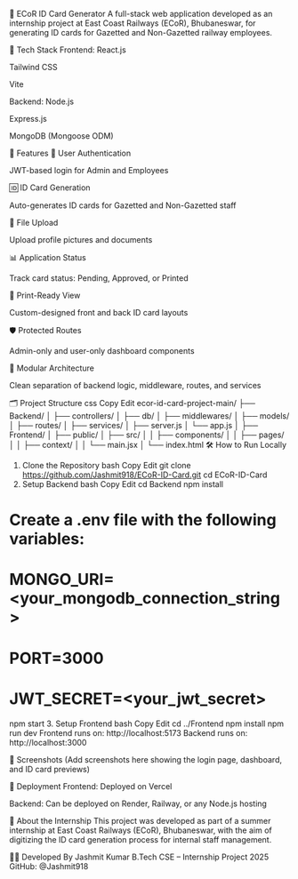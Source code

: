 📇 ECoR ID Card Generator
A full-stack web application developed as an internship project at East Coast Railways (ECoR), Bhubaneswar, for generating ID cards for Gazetted and Non-Gazetted railway employees.

🔧 Tech Stack
Frontend:
React.js

Tailwind CSS

Vite

Backend:
Node.js

Express.js

MongoDB (Mongoose ODM)

🚀 Features
🔐 User Authentication

JWT-based login for Admin and Employees

🆔 ID Card Generation

Auto-generates ID cards for Gazetted and Non-Gazetted staff

📁 File Upload

Upload profile pictures and documents

📊 Application Status

Track card status: Pending, Approved, or Printed

🧾 Print-Ready View

Custom-designed front and back ID card layouts

🛡️ Protected Routes

Admin-only and user-only dashboard components

🧩 Modular Architecture

Clean separation of backend logic, middleware, routes, and services

🗂️ Project Structure
css
Copy
Edit
ecor-id-card-project-main/
├── Backend/
│   ├── controllers/
│   ├── db/
│   ├── middlewares/
│   ├── models/
│   ├── routes/
│   ├── services/
│   ├── server.js
│   └── app.js
│
├── Frontend/
│   ├── public/
│   ├── src/
│   │   ├── components/
│   │   ├── pages/
│   │   ├── context/
│   │   └── main.jsx
│   └── index.html
🛠️ How to Run Locally
1. Clone the Repository
bash
Copy
Edit
git clone https://github.com/Jashmit918/ECoR-ID-Card.git
cd ECoR-ID-Card
2. Setup Backend
bash
Copy
Edit
cd Backend
npm install
# Create a .env file with the following variables:
# MONGO_URI=<your_mongodb_connection_string>
# PORT=3000
# JWT_SECRET=<your_jwt_secret>
npm start
3. Setup Frontend
bash
Copy
Edit
cd ../Frontend
npm install
npm run dev
Frontend runs on: http://localhost:5173
Backend runs on: http://localhost:3000

📸 Screenshots
(Add screenshots here showing the login page, dashboard, and ID card previews)

📌 Deployment
Frontend: Deployed on Vercel

Backend: Can be deployed on Render, Railway, or any Node.js hosting

🏢 About the Internship
This project was developed as part of a summer internship at East Coast Railways (ECoR), Bhubaneswar, with the aim of digitizing the ID card generation process for internal staff management.

👨‍💻 Developed By
Jashmit Kumar
B.Tech CSE – Internship Project 2025
GitHub: @Jashmit918
